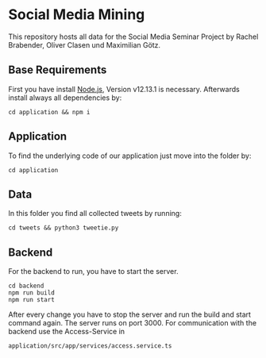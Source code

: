 # Social Media Mining

This repository hosts all data for the Social Media Seminar Project by Rachel Brabender, Oliver Clasen und Maximilian Götz.

## Base Requirements
First you have install [Node.js](https://nodejs.org/en/download/), Version v12.13.1 is necessary. Afterwards install always all dependencies by:
```
cd application && npm i
```

## Application
To find the underlying code of our application just move into the folder by:
```
cd application
```


## Data
In this folder you find all collected tweets by running:
```
cd tweets && python3 tweetie.py
```

## Backend
For the backend to run, you have to start the server. 
```
cd backend
npm run build
npm run start
```
After every change you have to stop the server and run the build and start command again.
The server runs on port 3000. For communication with the backend use the Access-Service in 
```
application/src/app/services/access.service.ts
```

